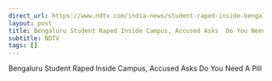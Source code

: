 ```yaml
---
direct_url: https://www.ndtv.com/india-news/student-raped-inside-bengaluru-engineering-colleges-mens-washroom-9471282
layout: post
title: Bengaluru Student Raped Inside Campus, Accused Asks  Do You Need A Pill 
subtitle: NDTV
tags: []
---
```


Bengaluru Student Raped Inside Campus, Accused Asks  Do You Need A Pill 

